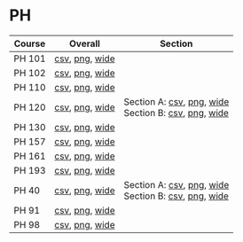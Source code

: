 # PH

| Course | Overall | Section |
| ------ | ------- | ------- |
| PH 101 | [csv](https://github.com/UCSD-Historical-Enrollment-Data/2024Fall/blob/main/overall/PH%20101.csv), [png](https://raw.githubusercontent.com/UCSD-Historical-Enrollment-Data/2024Fall/main/plot_overall/PH%20101.png), [wide](https://raw.githubusercontent.com/UCSD-Historical-Enrollment-Data/2024Fall/main/plot_overall_wide/PH%20101.png) |  |
| PH 102 | [csv](https://github.com/UCSD-Historical-Enrollment-Data/2024Fall/blob/main/overall/PH%20102.csv), [png](https://raw.githubusercontent.com/UCSD-Historical-Enrollment-Data/2024Fall/main/plot_overall/PH%20102.png), [wide](https://raw.githubusercontent.com/UCSD-Historical-Enrollment-Data/2024Fall/main/plot_overall_wide/PH%20102.png) |  |
| PH 110 | [csv](https://github.com/UCSD-Historical-Enrollment-Data/2024Fall/blob/main/overall/PH%20110.csv), [png](https://raw.githubusercontent.com/UCSD-Historical-Enrollment-Data/2024Fall/main/plot_overall/PH%20110.png), [wide](https://raw.githubusercontent.com/UCSD-Historical-Enrollment-Data/2024Fall/main/plot_overall_wide/PH%20110.png) |  |
| PH 120 | [csv](https://github.com/UCSD-Historical-Enrollment-Data/2024Fall/blob/main/overall/PH%20120.csv), [png](https://raw.githubusercontent.com/UCSD-Historical-Enrollment-Data/2024Fall/main/plot_overall/PH%20120.png), [wide](https://raw.githubusercontent.com/UCSD-Historical-Enrollment-Data/2024Fall/main/plot_overall_wide/PH%20120.png) | Section A: [csv](https://github.com/UCSD-Historical-Enrollment-Data/2024Fall/blob/main/section/PH%20120_A.csv), [png](https://raw.githubusercontent.com/UCSD-Historical-Enrollment-Data/2024Fall/main/plot_section/PH%20120_A.png), [wide](https://raw.githubusercontent.com/UCSD-Historical-Enrollment-Data/2024Fall/main/plot_section_wide/PH%20120_A.png)<br>Section B: [csv](https://github.com/UCSD-Historical-Enrollment-Data/2024Fall/blob/main/section/PH%20120_B.csv), [png](https://raw.githubusercontent.com/UCSD-Historical-Enrollment-Data/2024Fall/main/plot_section/PH%20120_B.png), [wide](https://raw.githubusercontent.com/UCSD-Historical-Enrollment-Data/2024Fall/main/plot_section_wide/PH%20120_B.png) |
| PH 130 | [csv](https://github.com/UCSD-Historical-Enrollment-Data/2024Fall/blob/main/overall/PH%20130.csv), [png](https://raw.githubusercontent.com/UCSD-Historical-Enrollment-Data/2024Fall/main/plot_overall/PH%20130.png), [wide](https://raw.githubusercontent.com/UCSD-Historical-Enrollment-Data/2024Fall/main/plot_overall_wide/PH%20130.png) |  |
| PH 157 | [csv](https://github.com/UCSD-Historical-Enrollment-Data/2024Fall/blob/main/overall/PH%20157.csv), [png](https://raw.githubusercontent.com/UCSD-Historical-Enrollment-Data/2024Fall/main/plot_overall/PH%20157.png), [wide](https://raw.githubusercontent.com/UCSD-Historical-Enrollment-Data/2024Fall/main/plot_overall_wide/PH%20157.png) |  |
| PH 161 | [csv](https://github.com/UCSD-Historical-Enrollment-Data/2024Fall/blob/main/overall/PH%20161.csv), [png](https://raw.githubusercontent.com/UCSD-Historical-Enrollment-Data/2024Fall/main/plot_overall/PH%20161.png), [wide](https://raw.githubusercontent.com/UCSD-Historical-Enrollment-Data/2024Fall/main/plot_overall_wide/PH%20161.png) |  |
| PH 193 | [csv](https://github.com/UCSD-Historical-Enrollment-Data/2024Fall/blob/main/overall/PH%20193.csv), [png](https://raw.githubusercontent.com/UCSD-Historical-Enrollment-Data/2024Fall/main/plot_overall/PH%20193.png), [wide](https://raw.githubusercontent.com/UCSD-Historical-Enrollment-Data/2024Fall/main/plot_overall_wide/PH%20193.png) |  |
| PH 40 | [csv](https://github.com/UCSD-Historical-Enrollment-Data/2024Fall/blob/main/overall/PH%2040.csv), [png](https://raw.githubusercontent.com/UCSD-Historical-Enrollment-Data/2024Fall/main/plot_overall/PH%2040.png), [wide](https://raw.githubusercontent.com/UCSD-Historical-Enrollment-Data/2024Fall/main/plot_overall_wide/PH%2040.png) | Section A: [csv](https://github.com/UCSD-Historical-Enrollment-Data/2024Fall/blob/main/section/PH%2040_A.csv), [png](https://raw.githubusercontent.com/UCSD-Historical-Enrollment-Data/2024Fall/main/plot_section/PH%2040_A.png), [wide](https://raw.githubusercontent.com/UCSD-Historical-Enrollment-Data/2024Fall/main/plot_section_wide/PH%2040_A.png)<br>Section B: [csv](https://github.com/UCSD-Historical-Enrollment-Data/2024Fall/blob/main/section/PH%2040_B.csv), [png](https://raw.githubusercontent.com/UCSD-Historical-Enrollment-Data/2024Fall/main/plot_section/PH%2040_B.png), [wide](https://raw.githubusercontent.com/UCSD-Historical-Enrollment-Data/2024Fall/main/plot_section_wide/PH%2040_B.png) |
| PH 91 | [csv](https://github.com/UCSD-Historical-Enrollment-Data/2024Fall/blob/main/overall/PH%2091.csv), [png](https://raw.githubusercontent.com/UCSD-Historical-Enrollment-Data/2024Fall/main/plot_overall/PH%2091.png), [wide](https://raw.githubusercontent.com/UCSD-Historical-Enrollment-Data/2024Fall/main/plot_overall_wide/PH%2091.png) |  |
| PH 98 | [csv](https://github.com/UCSD-Historical-Enrollment-Data/2024Fall/blob/main/overall/PH%2098.csv), [png](https://raw.githubusercontent.com/UCSD-Historical-Enrollment-Data/2024Fall/main/plot_overall/PH%2098.png), [wide](https://raw.githubusercontent.com/UCSD-Historical-Enrollment-Data/2024Fall/main/plot_overall_wide/PH%2098.png) |  |
